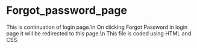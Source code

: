 # Forgot_password_page
This is continuation of login page.\n
On clicking Forgot Password in login page it will be redirected to this page.\n
This file is coded using HTML and CSS.
